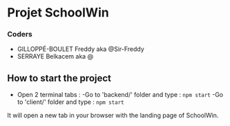 # Projet SchoolWin
### Coders
* GILLOPPÉ-BOULET Freddy aka @Sir-Freddy
* SERRAYE Belkacem aka @
## How to start the project
* Open 2 terminal tabs :
-Go to 'backend/' folder and type : ```npm start```
-Go to 'client/' folder and type : ```npm start```

It will open a new tab in your browser with the landing page of SchoolWin.